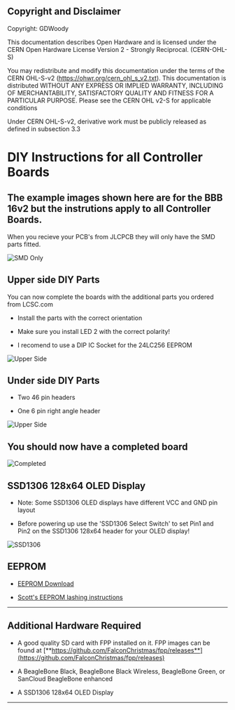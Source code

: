 ## Copyright and Disclaimer
Copyright: GDWoody

This documentation describes Open Hardware and is licensed under the CERN Open Hardware License Version 2 - Strongly Reciprocal. (CERN-OHL-S)

You may redistribute and modify this documentation under the terms of the CERN OHL-S-v2 (https://ohwr.org/cern_ohl_s_v2.txt). This documentation is distributed WITHOUT ANY EXPRESS OR IMPLIED WARRANTY, INCLUDING OF MERCHANTABILITY, SATISFACTORY QUALITY AND FITNESS FOR A PARTICULAR PURPOSE. Please see the CERN OHL v2-S for applicable conditions

Under CERN OHL-S-v2, derivative work must be publicly released as defined in subsection 3.3

# DIY Instructions for all Controller Boards


## The example images shown here are for the BBB 16v2 but the instrutions apply to all Controller Boards.

When you recieve your PCB's from JLCPCB they will only have the SMD parts fitted.


![SMD Only](https://github.com/GDWoody/Pixel-Controllers/blob/main/bbb_16/image/BBB_16v2_SMD_Only.png)


## Upper side DIY Parts
You can now complete the boards with the additional parts you ordered from LCSC.com


* Install the parts with the correct orientation 

* Make sure you install LED 2 with the correct polarity!

* I recomend to use a DIP IC Socket for the 24LC256 EEPROM


![Upper Side ](https://github.com/GDWoody/Pixel-Controllers/blob/main/bbb_16/image/BBB_16v2_Other_Only.png)


## Under side DIY Parts

* Two 46 pin headers

* One 6 pin right angle header 


![Upper Side](https://github.com/GDWoody/Pixel-Controllers/blob/main/bbb_16/image/BBB_16v2_SMD_Under.png)


## You should now have a completed board


![Completed](https://github.com/GDWoody/Pixel-Controllers/blob/main/image/BBB_16v2_Completed.png)


## SSD1306 128x64 OLED Display

* Note: Some SSD1306 OLED displays have different VCC and GND pin layout

* Before powering up use the 'SSD1306 Select Switch' to set Pin1 and Pin2 on the SSD1306 128x64 header for your OLED display!


![SSD1306](https://github.com/GDWoody/Pixel-Controllers/blob/main/bbb_16/image/BBB_16v2_SMD.png)


 ## EEPROM

 * [EEPROM Download](https://github.com/GDWoody/Pixel-Controllers/blob/main/eeprom/BBB16v2-221118135219-eeprom.bin)

 * [Scott's EEPROM lashing instructions](https://github.com/computergeek1507/PB_16/blob/master/Flashing_EEPROM.md)

---
 ## Additional Hardware Required

* A good quality SD card with FPP installed on it. FPP images can be found at [**https://github.com/FalconChristmas/fpp/releases**](https://github.com/FalconChristmas/fpp/releases)

* A BeagleBone Black, BeagleBone Black Wireless, BeagleBone Green, or SanCloud BeagleBone enhanced 

* A SSD1306 128x64 OLED Display

---